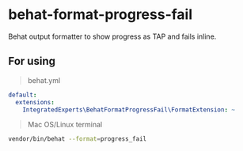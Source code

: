 # behat-format-progress-fail
Behat output formatter to show progress as TAP and fails inline.

## For using
>behat.yml
```yaml
default:
  extensions:
    IntegratedExperts\BehatFormatProgressFail\FormatExtension: ~
```
>Mac OS/Linux terminal
```bash
vendor/bin/behat --format=progress_fail
```